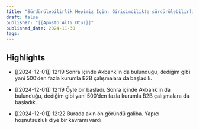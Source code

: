 ```yaml
---
title: "Sürdürülebilirlik Hepimiz İçin: Girişimcilikte sürdürülebilirlik | Eray Erdoğan"
draft: false
publisher: "[[Aposto Altı Otuz]]"
published_date: 2024-11-30
tags:
---
```



## Highlights
* [[2024-12-01]] 12:19  Sonra içinde Akbank’ın da bulunduğu, dediğim gibi yani 500’den fazla kurumla B2B çalışmalara da başladık.

* [[2024-12-01]] 12:19  Öyle bir başladı. Sonra içinde Akbank’ın da bulunduğu, dediğim gibi yani 500’den fazla kurumla B2B çalışmalara da başladık.

* [[2024-12-01]] 12:22  Burada akın ön göründü galiba. Yapıcı hoşnutsuzluk diye bir kavramı vardı.

